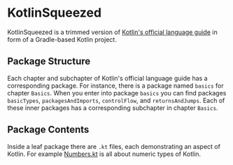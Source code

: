 KotlinSqueezed
================
KotlinSqueezed is a trimmed version of [Kotlin's official language guide](https://kotlinlang.org/docs/reference) in form of a
Gradle-based Kotlin project.

## Package Structure
Each chapter and subchapter of Kotlin's official language guide has a corresponding package. For instance,
there is a package named `basics` for chapter `Basics`. When you enter into package `basics` you can find
packages `basicTypes`, `packagesAndImports`, `controlFlow`, and `returnsAndJumps`. Each of
these inner packages has a corresponding subchapter in chapter `Basics`.

## Package Contents
Inside a leaf package there are `.kt` files, each demonstrating an aspect of
Kotlin. For example [Numbers.kt](https://github.com/MasoodFallahpoor/KotlinSqueezed/blob/master/src/main/kotlin/ir/fallahpoor/kotlinsqueezed/_1basics/_1basicTypes/_1Numbers.kt)
is all about numeric types of Kotlin.

